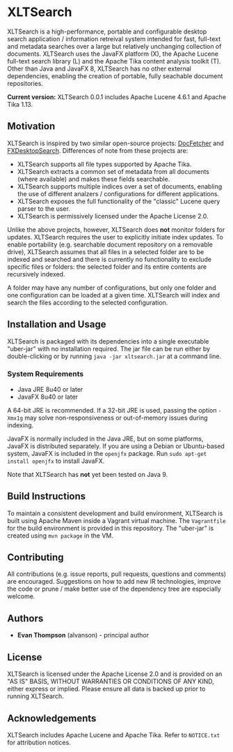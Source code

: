 XLTSearch
=========

XLTSearch is a high-performance, portable and configurable desktop search application / information retreival system intended for fast, full-text and metadata searches over a large but relatively unchanging collection of documents.  XLTSearch uses the JavaFX platform (X), the Apache Lucene full-text search library (L) and the Apache Tika content analysis toolkit (T).  Other than Java and JavaFX 8, XLTSearch has no other external dependencies, enabling the creation of portable, fully seachable document repositories.

**Current version:** XLTSearch 0.0.1 includes Apache Lucene 4.6.1 and Apache Tika 1.13.

Motivation
----------

XLTSearch is inspired by two similar open-source projects: [DocFetcher](http://docfetcher.sourceforge.net) and [FXDesktopSearch](https://github.com/mirkosertic/FXDesktopSearch). Differences of note from these projects are:

  * XLTSearch supports all file types supported by Apache Tika.
  * XLTSearch extracts a common set of metadata from all documents (where available) and makes these fields searchable.
  * XLTSearch supports multiple indices over a set of documents, enabling the use of different analzers / configurations for different applications.
  * XLTSearch exposes the full functionality of the "classic" Lucene query parser to the user.
  * XLTSearch is permissively licensed under the Apache License 2.0.

Unlike the above projects, however, XLTSearch does **not** monitor folders for updates.  XLTSearch requires the user to explicitly initiate index updates.  To enable portability (e.g. searchable document repository on a removable drive), XLTSearch assumes that all files in a selected folder are to be indexed and searched and there is currently no functionality to exclude specific files or folders: the selected folder and its entire contents are recursively indexed.

A folder may have any number of configurations, but only one folder and one configuration can be loaded at a given time.  XLTSearch will index and search the files according to the selected configuration.

Installation and Usage
----------------------

XLTSearch is packaged with its dependencies into a single executable "uber-jar" with no installation required.  The jar file can be run either by double-clicking or by running `java -jar xltsearch.jar` at a command line.

### System Requirements

  * Java JRE 8u40 or later
  * JavaFX 8u40 or later

A 64-bit JRE is recommended.  If a 32-bit JRE is used, passing the option `-Xmx1g` may solve non-responsiveness or out-of-memory issues during indexing.

JavaFX is normally included in the Java JRE, but on some platforms, JavaFX is distributed separately.  If you are using a Debian or Ubuntu-based system, JavaFX is included in the `openjfx` package.  Run `sudo apt-get install openjfx` to install JavaFX.

Note that XLTSearch has **not** yet been tested on Java 9.

Build Instructions
------------------

To maintain a consistent development and build environment, XLTSearch is built using Apache Maven inside a Vagrant virtual machine. The `Vagrantfile` for the build environment is provided in this repository. The "uber-jar" is created using `mvn package` in the VM.

Contributing
------------

All contributions (e.g. issue reports, pull requests, questions and comments) are encouraged.  Suggestions on how to add new IR technologies, improve the code or prune / make better use of the dependency tree are especially welcome.

Authors
-------

  * **Evan Thompson** (alvanson) - principal author

License
-------

XLTSearch is licensed under the Apache License 2.0 and is provided on an "AS IS" BASIS, WITHOUT WARRANTIES OR CONDITIONS OF ANY KIND, either express or implied.  Please ensure all data is backed up prior to running XLTSearch.

Acknowledgements
-----------------

XLTSearch includes Apache Lucene and Apache Tika.  Refer to `NOTICE.txt` for attribution notices.
